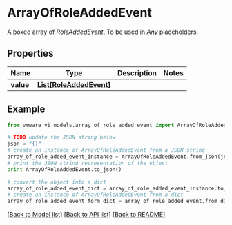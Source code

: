 # ArrayOfRoleAddedEvent

A boxed array of *RoleAddedEvent*. To be used in *Any* placeholders. 

## Properties
Name | Type | Description | Notes
------------ | ------------- | ------------- | -------------
**value** | [**List[RoleAddedEvent]**](RoleAddedEvent.md) |  | 

## Example

```python
from vmware_vi.models.array_of_role_added_event import ArrayOfRoleAddedEvent

# TODO update the JSON string below
json = "{}"
# create an instance of ArrayOfRoleAddedEvent from a JSON string
array_of_role_added_event_instance = ArrayOfRoleAddedEvent.from_json(json)
# print the JSON string representation of the object
print ArrayOfRoleAddedEvent.to_json()

# convert the object into a dict
array_of_role_added_event_dict = array_of_role_added_event_instance.to_dict()
# create an instance of ArrayOfRoleAddedEvent from a dict
array_of_role_added_event_form_dict = array_of_role_added_event.from_dict(array_of_role_added_event_dict)
```
[[Back to Model list]](../README.md#documentation-for-models) [[Back to API list]](../README.md#documentation-for-api-endpoints) [[Back to README]](../README.md)


